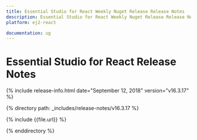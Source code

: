 ```yaml
---
title: Essential Studio for React Weekly Nuget Release Release Notes  
description: Essential Studio for React Weekly Nuget Release Release Notes  
platform: ej2-react

documentation: ug
---
```


# Essential Studio for  React  Release Notes  

{% include release-info.html date="September 12, 2018"   version="v16.3.17"  %} 

{% directory path: _includes/release-notes/v16.3.17 %}

{% include {{file.url}} %}

{% enddirectory %}
